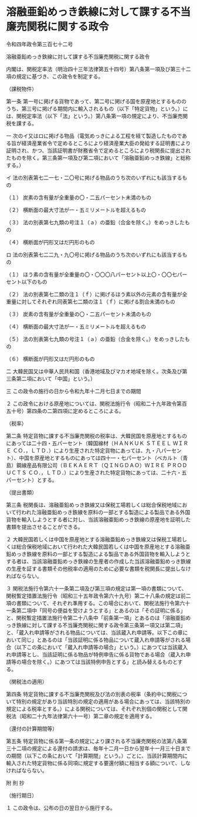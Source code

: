 # 溶融亜鉛めっき鉄線に対して課する不当廉売関税に関する政令

令和四年政令第三百七十二号

溶融亜鉛めっき鉄線に対して課する不当廉売関税に関する政令

内閣は、関税定率法（明治四十三年法律第五十四号）第八条第一項及び第三十二項の規定に基づき、この政令を制定する。

（課税物件）

第一条 第一号に掲げる貨物であって、第二号に掲げる国を原産地とするもののうち、第三号に掲げる期間内に輸入されるもの（以下「特定貨物」という。）には、関税定率法（以下「法」という。）第八条第一項の規定により、不当廉売関税を課する。

一 次のイ又はロに掲げる物品（電気めっきによる工程を経て製造したものである旨が経済産業省令で定めるところにより経済産業大臣の発給する証明書により証明され、かつ、当該証明書が財務省令で定めるところにより税関長に提出されたものを除く。第三条第一項及び第二項において「溶融亜鉛めっき鉄線」と総称する。）

イ 法の別表第七二一七・二〇号に掲げる物品のうち次のいずれにも該当するもの

（１） 炭素の含有量が全重量の〇・二五パーセント未満のもの

（２） 横断面の最大寸法が一・五ミリメートルを超えるもの

（３） 法の別表第七九類の号注１（ａ）の亜鉛（合金を除く。）をめっきしたもの

（４） 横断面が円形又はだ円形のもの

ロ 法の別表第七二二九・九〇号に掲げる物品のうち次のいずれにも該当するもの

（１） ほう素の含有量が全重量の〇・〇〇〇八パーセント以上〇・〇〇七パーセント以下のもの

（２） 法の別表第七二類の注１（ｆ）に掲げるほう素以外の元素の含有量が全重量に対してそれぞれ同表第七二類の注１（ｆ）に掲げる割合未満のもの

（３） 炭素の含有量が全重量の〇・二五パーセント未満のもの

（４） 横断面の最大寸法が一・五ミリメートルを超えるもの

（５） 法の別表第七九類の号注１（ａ）の亜鉛（合金を除く。）をめっきしたもの

（６） 横断面が円形又はだ円形のもの

二 大韓民国又は中華人民共和国（香港地域及びマカオ地域を除く。次条及び第三条第二項において「中国」という。）

三 この政令の施行の日から令和九年十二月七日までの期間

２ この政令における原産地については、関税法施行令（昭和二十九年政令第百五十号）第四条の二第四項に定めるところによる。

（税率）

第二条 特定貨物に課する不当廉売関税の税率は、大韓民国を原産地とするものにあっては二十四・五パーセント（韓国線材（ＨＡＮＫＵＫ ＳＴＥＥＬ ＷＩＲＥ ＣＯ．，ＬＴＤ．）により生産された特定貨物にあっては、九・八パーセント）、中国を原産地とするものにあっては四十一・七パーセント（ベカルト（青島）鋼線産品有限公司（ＢＥＫＡＥＲＴ（ＱＩＮＧＤＡＯ）ＷＩＲＥ ＰＲＯＤＵＣＴＳ ＣＯ．，ＬＴＤ．）により生産された特定貨物にあっては、二十六・五パーセント）とする。

（提出書類）

第三条 税関長は、溶融亜鉛めっき鉄線又は保税工場若しくは総合保税地域において行われた溶融亜鉛めっき鉄線を原料の一部とする製造による製品である外国貨物を輸入しようとする者に対し、当該溶融亜鉛めっき鉄線の原産地を証明した書類を提出させることができる。

２ 大韓民国若しくは中国を原産地とする溶融亜鉛めっき鉄線又は保税工場若しくは総合保税地域において行われた大韓民国若しくは中国を原産地とする溶融亜鉛めっき鉄線を原料の一部とする製造による製品である外国貨物を輸入しようとする者は、当該溶融亜鉛めっき鉄線の生産者の作成した当該溶融亜鉛めっき鉄線の生産を証する書類その他税率の適用のために必要な書類を税関長に提出しなければならない。

３ 関税法施行令第六十一条第二項及び第三項の規定は第一項の書類について、関税暫定措置法施行令（昭和三十五年政令第六十九号）第二十八条の規定は前二項の書類について、それぞれ準用する。この場合において、関税法施行令第六十一条第二項中「同号の便益を受けようとする」とあるのは「その証明に係る」と、関税暫定措置法施行令第二十八条中「前条第一項」とあるのは「溶融亜鉛めっき鉄線に対して課する不当廉売関税に関する政令第三条第一項又は第二項」と、「蔵入れ申請等がされる物品については、当該蔵入れ申請等。以下この章において同じ」とあるのは「当該証明に係る物品について蔵入れ申請等がされる場合（以下この条において「蔵入れ申請等の場合」という。）にあつては当該蔵入れ申請等とし、当該証明に係る物品が特例申告に係る貨物である場合（蔵入れ申請等の場合を除く。）にあつては当該特例申告とする」と読み替えるものとする。

（関税法の適用）

第四条 特定貨物に課する不当廉売関税及び法の別表の税率（条約中に関税について特別の規定があり当該特別の規定の適用がある場合にあっては、当該特別の規定による税率とする。）による関税については、それぞれ別個の関税として関税法（昭和二十九年法律第六十一号）第二章の規定を適用する。

（還付の計算期間等）

第五条 特定貨物に係る第一条の規定により課される不当廉売関税の法第八条第三十二項の規定による還付の請求は、毎年十二月一日から翌年十一月三十日までの期間（以下この条において「計算期間」という。）ごとに、当該計算期間内に輸入された特定貨物に係る同項に規定する要還付額に相当する額について、しなければならない。

附 則 抄

（施行期日）

１ この政令は、公布の日の翌日から施行する。
